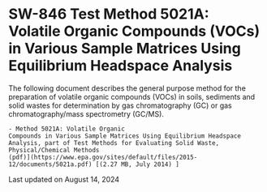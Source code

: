 
# SW-846 Test Method 5021A: Volatile Organic Compounds (VOCs) in Various Sample Matrices Using Equilibrium Headspace Analysis  


The following document describes the general purpose method for the
preparation of volatile organic compounds (VOCs) in soils, sediments and
solid wastes for determination by gas chromatography (GC) or gas
chromatography/mass spectrometry (GC/MS).

    - Method 5021A: Volatile Organic
    Compounds in Various Sample Matrices Using Equilibrium Headspace
    Analysis, part of Test Methods for Evaluating Solid Waste,
    Physical/Chemical Methods
    (pdf)](https://www.epa.gov/sites/default/files/2015-12/documents/5021a.pdf) [(2.27 MB, July 2014) ] 

Last updated on August 14, 2024

